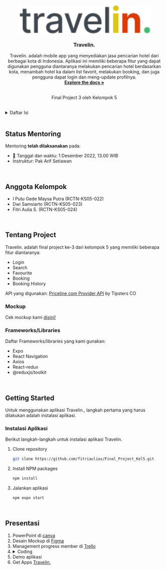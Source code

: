 <!-- PROJECT LOGO -->
<div align="center">
  <a href="https://github.com/fitriaulias/Final_Project_Kel5/tree/main/final-project-3">
    <img src="assets/travelin.png" alt="Logo" height="90">
  </a>

  <h3 align="center">Travelin.</h3>

  <p align="center">
    Travelin. adalah mobile app yang menyediakan jasa pencarian hotel dari berbagai kota di Indonesia. Aplikasi ini memiliki beberapa fitur yang dapat digunakan pengguna diantaranya melakukan pencarian hotel berdasarkan kota, menambah hotel ka dalam list favorit, melakukan booking, dan juga pengguna dapat login dan meng-update profilnya.
    <br />
    <a href="https://github.com/fitriaulias/Final_Project_Kel5/tree/main/final-project-3"><strong>Explore the docs »</strong></a>
    <br />
    <br />
    <p>Final Project 3 oleh Kelompok 5</p>
  </p>
</div>

<br/>

<!-- TABLE OF CONTENTS -->
<details>
  <summary>Daftar Isi</summary>
  <ol>
    <li>
      <a href="#status-mentoring">Status Mentoring</a>
    </li>
    <li>
      <a href="#anggota-kelomok">Anggota Kelompok</a>
    </li>
    <li>
      <a href="#tentang-project">Tentang Project</a>
      <ul>
        <li><a href="#framework/libraries">Frameworks/Libraries</a></li>
      </ul>
    </li>
    <li>
      <a href="#getting-started">Getting Started</a>
      <ul>
        <li><a href="#instalasi-aplikasi">Instalasi Aplikasi</a></li>
        <li><a href="#cara-penggunaan-aplikasi">Cara Penggunaan Aplikasi</a></li>
      </ul>
    </li>
    <li><a href="#presentasi">Presentasi</a></li>
  </ol>
</details>

<br/>

<!-- STATUS MENTORING -->

## Status Mentoring

Mentoring **telah dilaksanakan** pada:

- :date: Tanggal dan waktu: 1 Desember 2022, 13.00 WIB
- Instruktur: Pak Arif Setiawan

<br/>

<!-- MEMBER GROUP -->

## Anggota Kelompok

- I Putu Gede Maysa Putra (RCTN-KS05-022)
- Dwi Samsiarto (RCTN-KS05-023)
- Fitri Aulia S. (RCTN-KS05-024)

<br/>

<!-- ABOUT THE PROJECT -->

## Tentang Project

Travelin. adalah final project ke-3 dari kelompok 5 yang memiliki beberapa fitur diantaranya:

- Login
- Search
- Favourite
- Booking
- Booking History

API yang digunakan:
[Priceline com Provider API](https://rapidapi.com/tipsters/api/priceline-com-provider/) by Tipsters CO

### Mockup

Cek mockup kami [disini!](https://www.figma.com/file/OU0BsnkFoj1YbbZoUYrS6x/Hotel's-%26-Destination?node-id=0%3A1&t=qvC6IMuQgkSvWZnz-1)

### Frameworks/Libraries

Daftar Frameworks/libraries yang kami gunakan:

- Expo
- React Navigation
- Axios
- React-redux
- @reduxjs/toolkit

<br/>

<!-- GETTING STARTED -->

## Getting Started

Untuk menggunakan aplikasi Travelin., langkah pertama yang harus dilakukan adalah instalasi aplikasi.

### Instalasi Aplikasi

Berikut langkah-langkah untuk instalasi aplikasi Travelin.

1. Clone repository
   ```sh
   git clone https://github.com/fitriaulias/Final_Project_Kel5.git
   ```
2. Install NPM packages
   ```sh
   npm install
   ```
3. Jalankan aplikasi
   ```sh
   npm expo start
   ```

<br/>

## Presentasi

1. PowerPoint di [canva](https://www.canva.com/design/DAFB9aeQd44/SkUE5bor2AjFPIQOTWO6uQ/edit?utm_content=DAFB9aeQd44&utm_campaign=designshare&utm_medium=link2&utm_source=sharebutton)
2. Desain Mockup di [Figma](https://www.figma.com/file/OU0BsnkFoj1YbbZoUYrS6x/Hotel's-%26-Destination?node-id=0%3A1&t=qvC6IMuQgkSvWZnz-1)
3. Management progress member di [Trello](https://trello.com/invite/b/eEPd6Wyr/ATTI9647e3a593ccfa062276df8eced839245179E58B/final-project-3-kelompok-5)
4. <details>
   <summary>Coding</summary>
   <ol type="1">
       <li>Login</li>
       <li>Search</li>
       <li>Navigation</li>
       <li>Detail</li>
       <li>Popular place section</li>
       <li>Profile</li>
       <li>Booking page</li>
       <li>Booking history page</li>
       <li>Favourite feature</li>
       <li>About</li>
       <li>Splash</li>
   </ol>
   </details>
5. Demo aplikasi
6. Get Apps [Travelin.](https://drive.google.com/drive/folders/1dMhrv33Gr3CEHWLYAeT8SI69btwic8Z2?usp=sharing)

<br/>
